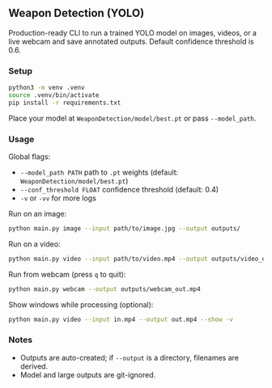 ## Weapon Detection (YOLO)

Production-ready CLI to run a trained YOLO model on images, videos, or a live webcam and save annotated outputs. Default confidence threshold is 0.6.

### Setup

```bash
python3 -m venv .venv
source .venv/bin/activate
pip install -r requirements.txt
```

Place your model at `WeaponDetection/model/best.pt` or pass `--model_path`.

### Usage

Global flags:
- `--model_path PATH` path to `.pt` weights (default: `WeaponDetection/model/best.pt`)
- `--conf_threshold FLOAT` confidence threshold (default: 0.4)
- `-v` or `-vv` for more logs

Run on an image:

```bash
python main.py image --input path/to/image.jpg --output outputs/
```

Run on a video:

```bash
python main.py video --input path/to/video.mp4 --output outputs/video_out.mp4
```

Run from webcam (press `q` to quit):

```bash
python main.py webcam --output outputs/webcam_out.mp4
```

Show windows while processing (optional):

```bash
python main.py video --input in.mp4 --output out.mp4 --show -v
```

### Notes
- Outputs are auto-created; if `--output` is a directory, filenames are derived.
- Model and large outputs are git-ignored.

